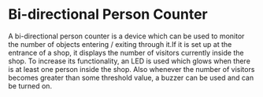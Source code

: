 # Bi-directional Person Counter
A bi-directional person counter is a device which can be used to monitor the number of objects entering / exiting through it.If it is set up at the entrance of a shop, it displays the number of visitors currently inside the shop. To increase its functionality, an LED is used which glows when there is at least one person inside the shop. Also whenever the number of visitors becomes greater than some threshold value, a buzzer can be used and can be turned on.
